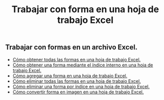 ﻿---
title: Trabajar con forma en una hoja de trabajo Excel
second_title: Aspose.Cells Cloud Documen
linktitle: Forma
type: docs
url: /es/shapes/
aliases: [/working-with-shapes/,/working-with-images/]
keywords: Working with shape on an Excel workshee
description: Cómo trabajar con formas en una hoja de trabajo Excel. SDK admite tipos de lenguajes de desarrollo. Incluyen Android, C#, Go, Java, NodeJS, Perl, PHP, Python, Ruby y Swift.
weight: 100
kwords: Excel, Office Cloud, REST API, Hoja de cálculo, PDF, CSV, Json, Markdwon, Trabajar con forma en una hoja de trabajo Excel
---
## Trabajar con formas en un archivo Excel.

- [Cómo obtener todas las formas en una hoja de trabajo Excel.](/cells/es/shapes/get-all/)
- [Cómo obtener una forma mediante el índice interno en una hoja de trabajo Excel.](/cells/es/shapes/get/)
- [Cómo agregar una forma en una hoja de trabajo Excel.](/cells/es/shapes/add/)
- [Cómo eliminar todas las formas en una hoja de trabajo Excel.](/cells/es/shapes/clear/)
- [Cómo eliminar una forma por índice en una hoja de trabajo Excel.](/cells/es/shapes/delete/)
- [Cómo convertir forma en imagen en una hoja de trabajo Excel.](/cells/es/shapes/conversion/)
